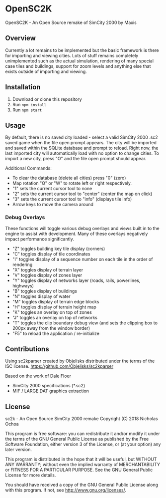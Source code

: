 # OpenSC2K
OpenSC2K - An Open Source remake of SimCity 2000 by Maxis

## Overview
Currently a lot remains to be implemented but the basic framework is there for importing and viewing cities. Lots of stuff remains completely unimplemented such as the actual simulation, rendering of many special case tiles and buildings, support for zoom levels and anything else that exists outside of importing and viewing.

## Installation

1. Download or clone this repository
2. Run `npm install`
3. Run `npm start`

## Usage
By default, there is no saved city loaded - select a valid SimCity 2000 .sc2 saved game when the file open prompt appears. The city will be imported and saved within the SQLite database and prompt to reload. Right now, the last imported city will automatically load with no option to change cities. To import a new city, press "O" and the file open prompt should appear.

Additional Commands:

 - To clear the database (delete all cities) press "0" (zero)
 - Map rotation "Q" or "W" to rotate left or right respectively.
 - "1" sets the current cursor tool to none
 - "2" sets the current cursor tool to "center" (center the map on click)
 - "3" sets the current cursor tool to "info" (displays tile info)
 - Arrow keys to move the camera around

### Debug Overlays
These functions will toggle various debug overlays and views built in to the engine to assist with development. Many of these overlays negatively impact performance significantly.

 - "Z" toggles building key tile display (corners)
 - "C" toggles display of tile coordinates
 - "I" toggles display of a sequence number on each tile in the order of rendering
 - "X" toggles display of terrain layer
 - "V" toggles display of zones layer
 - "Y" toggles display of networks layer (roads, rails, powerlines, highways)
 - "B" toggles display of buildings
 - "N" toggles display of water
 - "M" toggles display of terrain edge blocks
 - "H" toggles display of terrain height map
 - "K" toggles an overlay on top of zones
 - "J" toggles an overlay on top of networks
 - "T" toggles the clip boundary debug view (and sets the clipping box to 200px away from the window border)
 - "F5" to reload the application / re-initialize

## Contributions
Using sc2kparser created by Objelisks distributed under the terms of the ISC license.
<https://github.com/Objelisks/sc2kparser>

Based on the work of Dale Floer
 - SimCity 2000 specifications (*.sc2)
 - MIF / LARGE.DAT graphics extraction

## License
sc2k - An Open Source SimCity 2000 remake
Copyright (C) 2018 Nicholas Ochoa

This program is free software: you can redistribute it and/or modify
it under the terms of the GNU General Public License as published by
the Free Software Foundation, either version 3 of the License, or
(at your option) any later version.

This program is distributed in the hope that it will be useful,
but WITHOUT ANY WARRANTY; without even the implied warranty of
MERCHANTABILITY or FITNESS FOR A PARTICULAR PURPOSE.  See the
GNU General Public License for more details.

You should have received a copy of the GNU General Public License
along with this program.  If not, see <http://www.gnu.org/licenses/>.
